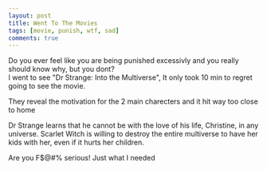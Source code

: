 ```yaml
---
layout: post
title: Went To The Movies
tags: [movie, punish, wtf, sad]
comments: true
---
```

Do you ever feel like you are being punished excessivly and you really should know why, but you dont?  
I went to see "Dr Strange: Into the Multiverse", It only took 10 min to regret going to see the movie.  

They reveal the motivation for the 2 main charecters and it hit way too close to home  

Dr Strange learns that he cannot be with the love of his life, Christine, in any universe.
Scarlet Witch is willing to destroy the entire multiverse to have her kids with her, even if it hurts her children.  

Are you F$@#% serious! Just what I needed
